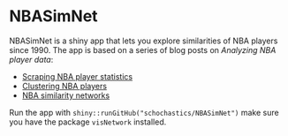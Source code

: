 # NBASimNet

NBASimNet is a shiny app that lets you explore similarities of NBA players since 1990.
The app is based on a series of blog posts on *Analyzing NBA player data*:

- [Scraping NBA player statistics](http://blog.schochastics.net/post/analyzing-nba-player-data-i-getting-data/)
- [Clustering NBA players](http://blog.schochastics.net/post/analyzing-nba-player-data-ii-clustering/)
- [NBA similarity networks](http://blog.schochastics.net/post/analyzing-nba-player-data-iii-similarity-networks/)

Run the app with `shiny::runGitHub("schochastics/NBASimNet")`
make sure you have the package `visNetwork` installed.
